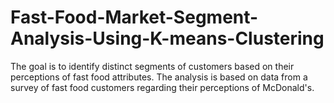 # Fast-Food-Market-Segment-Analysis-Using-K-means-Clustering
The goal is to identify distinct segments of customers based on their perceptions of fast food attributes. The analysis is based on data from a survey of fast food customers regarding their perceptions of McDonald's.
